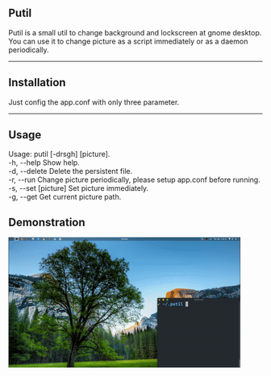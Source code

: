 ## Putil

Putil is a small util to change background and lockscreen at gnome desktop.  
You can use it to change picture as a script immediately or as a daemon periodically.

---

## Installation

Just config the app.conf with only three parameter.

---

## Usage
Usage: putil [-drsgh] [picture].  
-h, --help                     Show help.  
-d, --delete                   Delete the persistent file.  
-r, --run                      Change picture periodically, please setup app.conf before running.  
-s, --set  [picture]           Set picture immediately.  
-g, --get                      Get current picture path.

## Demonstration
![image](./putil.gif)
